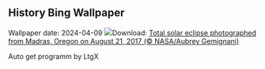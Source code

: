 ## History Bing Wallpaper
Wallpaper date: 2024-04-09
![](https://www.bing.com/th?id=OHR.SolarEclipseOregon_EN-US2134131862_UHD.jpg&w=1000)Download: [Total solar eclipse photographed from Madras, Oregon on August 21, 2017 (© NASA/Aubrey Gemignani)](https://www.bing.com/th?id=OHR.SolarEclipseOregon_EN-US2134131862_UHD.jpg)

Auto get programm by LtgX
